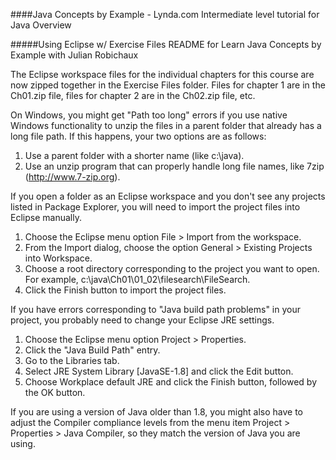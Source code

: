 ####Java Concepts by Example - Lynda.com
Intermediate level tutorial for Java Overview

#####Using Eclipse w/ Exercise Files
README for Learn Java Concepts by Example with Julian Robichaux

The Eclipse workspace files for the individual chapters for this course are now zipped together 
in the Exercise Files folder. Files for chapter 1 are in the Ch01.zip file, files for 
chapter 2 are in the Ch02.zip file, etc.

On Windows, you might get "Path too long" errors if you use native Windows functionality 
to unzip the files in a parent folder that already has a long file path. If this happens, your 
two options are as follows:

1) Use a parent folder with a shorter name (like c:\java).
2) Use an unzip program that can properly handle long file names, like 7zip (http://www.7-zip.org). 

If you open a folder as an Eclipse workspace and you don't see any projects listed in Package 
Explorer, you will need to import the project files into Eclipse manually. 

1) Choose the Eclipse menu option File > Import from the workspace.
2) From the Import dialog, choose the option General > Existing Projects into Workspace.
3) Choose a root directory corresponding to the project you want to open. For example, 
   c:\java\Ch01\01_02\filesearch\FileSearch.
4) Click the Finish button to import the project files.

If you have errors corresponding to "Java build path problems" in your project, you probably 
need to change your Eclipse JRE settings.

1) Choose the Eclipse menu option Project > Properties.
2) Click the "Java Build Path" entry.
3) Go to the Libraries tab.
4) Select JRE System Library [JavaSE-1.8] and click the Edit button.
5) Choose Workplace default JRE and click the Finish button, followed by the OK button.

If you are using a version of Java older than 1.8, you might also have to adjust the Compiler 
compliance levels from the menu item Project > Properties > Java Compiler, so they match the 
version of Java you are using.